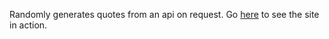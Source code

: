 Randomly generates quotes from an api on request. Go [here](https://darkphoenixninja92.github.io/fcc-random-quote-generator) to see the site in action.
